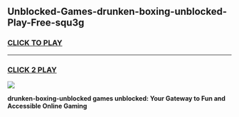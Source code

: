 
## Unblocked-Games-drunken-boxing-unblocked-Play-Free-squ3g
<h3>
<a href="https://premium76.site?title=drunken-boxing-unblocked&ref=20M">CLICK TO PLAY</a></h3>
<hr>

<h3>
<a href="https://premium76.site?title=drunken-boxing-unblocked&ref=20M">CLICK 2 PLAY</a>
  
</h3>

<a href="https://premium76.site?title=drunken-boxing-unblocked&ref=19M"><img src="https://clearcache.store/games.png"></a>


**drunken-boxing-unblocked games unblocked: Your Gateway to Fun and Accessible Online Gaming**
